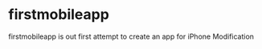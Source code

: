 firstmobileapp
=========

firstmobileapp is out first attempt to create an app for iPhone Modification
